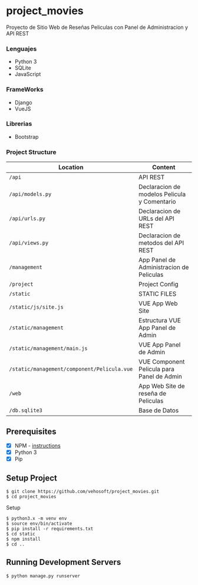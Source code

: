 # project_movies
Proyecto de Sitio Web de Reseñas Peliculas con Panel de Administracion y API REST

### Lenguajes
* Python 3
* SQLite
* JavaScript

### FrameWorks
* Django
* VueJS

### Librerias
* Bootstrap

### Project Structure


| Location                                    |  Content                                      |
|---------------------------------------------|-----------------------------------------------|
| `/api`                                      | API REST                                      |
| `/api/models.py`                            | Declaracion de modelos Pelicula y Comentario  |
| `/api/urls.py`                              | Declaracion de URLs del API REST              |
| `/api/views.py`                             | Declaracion de metodos del API REST           |
| `/management`                               | App Panel de Administracion de Peliculas      |
| `/project`                                  | Project Config                                |
| `/static`                                   | STATIC FILES                                  |
| `/static/js/site.js`                        | VUE App Web Site                              |
| `/static/management`                        | Estructura VUE App Panel de Admin             |
| `/static/management/main.js`                | VUE App Panel de Admin                        |
| `/static/management/component/Pelicula.vue` | VUE Component Pelicula para Panel de Admin    |
| `/web`                                      | App Web Site de reseña de Peliculas           |
| `/db.sqlite3`                               | Base de Datos                                 |

## Prerequisites

- [X] NPM - [instructions](https://www.npmjs.com/get-npm)
- [X] Python 3
- [X] Pip

## Setup Project

```
$ git clone https://github.com/vehosoft/project_movies.git
$ cd project_movies
```

Setup
```
$ python3.x -m venv env
$ source env/bin/activate
$ pip install -r requirements.txt
$ cd static
$ npm install
$ cd ..

```

## Running Development Servers

```
$ python manage.py runserver
```

